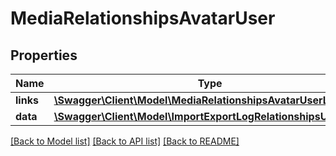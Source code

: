 # MediaRelationshipsAvatarUser

## Properties
Name | Type | Description | Notes
------------ | ------------- | ------------- | -------------
**links** | [**\Swagger\Client\Model\MediaRelationshipsAvatarUserLinks**](MediaRelationshipsAvatarUserLinks.md) |  | [optional] 
**data** | [**\Swagger\Client\Model\ImportExportLogRelationshipsUserData**](ImportExportLogRelationshipsUserData.md) |  | [optional] 

[[Back to Model list]](../../README.md#documentation-for-models) [[Back to API list]](../../README.md#documentation-for-api-endpoints) [[Back to README]](../../README.md)


